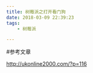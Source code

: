 ```yaml
---
title: 树莓派之打开看门狗
date: 2018-03-09 22:39:23
tags:
	- 树莓派

---
```








#参考文章

http://ukonline2000.com/?p=116